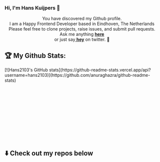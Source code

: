 ### Hi, I'm Hans Kuijpers 👋

<p align="center"> 
You have discovered my Github profile. <br>
I am a Happy Frontend Developer based in Eindhoven, The Netherlands<br/>
Please feel free to clone projects, raise issues, and submit pull requests. <br>
Ask me anything <a href="https://github.com/hans2103/hans2103/issues/new"><b>here</b></a><br>
or just say<a href="https://twitter.com/intent/tweet?url=https%3A%2F%2Fgithub.com%2Fhans2103&text=Hi%20@hans2103%2C%20saying%20hi%20from%20your%20GitHub%21">
<b>hey</b></a> on twitter. 🙂 </p>


## :trophy: My Github Stats:
<div>
  [![Hans2103's GitHub stats](https://github-readme-stats.vercel.app/api?username=hans2103)](https://github.com/anuraghazra/github-readme-stats)
</div>

<br/><br/><br/><br/><br/><br/><br/><br/><br/><br/>

## :arrow_down: Check out my repos below

<!--
**hans2103/hans2103** is a ✨ _special_ ✨ repository because its `README.md` (this file) appears on your GitHub profile.

Here are some ideas to get you started:

- 🔭 I’m currently working on ...
- 🌱 I’m currently learning ...
- 👯 I’m looking to collaborate on ...
- 🤔 I’m looking for help with ...
- 💬 Ask me about ...
- 📫 How to reach me: ...
- 😄 Pronouns: ...
- ⚡ Fun fact: ...
-->
